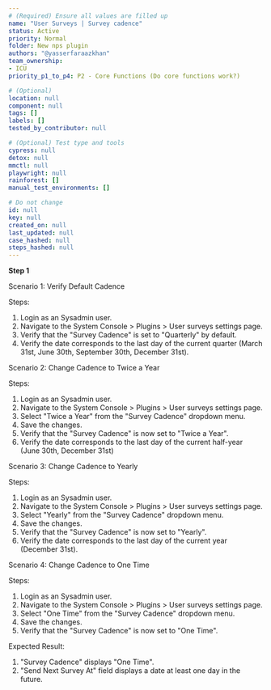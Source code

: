 ```yaml
---
# (Required) Ensure all values are filled up
name: "User Surveys | Survey cadence"
status: Active
priority: Normal
folder: New nps plugin
authors: "@yasserfaraazkhan"
team_ownership: 
- ICU
priority_p1_to_p4: P2 - Core Functions (Do core functions work?)

# (Optional)
location: null
component: null
tags: []
labels: []
tested_by_contributor: null

# (Optional) Test type and tools
cypress: null
detox: null
mmctl: null
playwright: null
rainforest: []
manual_test_environments: []

# Do not change
id: null
key: null
created_on: null
last_updated: null
case_hashed: null
steps_hashed: null
---
```


**Step 1**

Scenario 1: Verify Default Cadence

Steps:

1. Login as an Sysadmin user.
2. Navigate to the System Console > Plugins > User surveys settings page.
3. Verify that the "Survey Cadence" is set to "Quarterly" by default.
4. Verify the date corresponds to the last day of the current quarter (March 31st, June 30th, September 30th, December 31st).

Scenario 2: Change Cadence to Twice a Year

Steps:

1. Login as an Sysadmin user.
2. Navigate to the System Console > Plugins > User surveys settings page.
3. Select "Twice a Year" from the "Survey Cadence" dropdown menu.
4. Save the changes.
5. Verify that the "Survey Cadence" is now set to "Twice a Year".
6. Verify the date corresponds to the last day of the current half-year (June 30th, December 31st)

Scenario 3: Change Cadence to Yearly

Steps:

1. Login as an Sysadmin user.
2. Navigate to the System Console > Plugins > User surveys settings page.
3. Select "Yearly" from the "Survey Cadence" dropdown menu.
4. Save the changes.
5. Verify that the "Survey Cadence" is now set to "Yearly".
6. Verify the date corresponds to the last day of the current year (December 31st).

Scenario 4: Change Cadence to One Time

Steps:

1. Login as an Sysadmin user.
2. Navigate to the System Console > Plugins > User surveys settings page.
3. Select "One Time" from the "Survey Cadence" dropdown menu.
4. Save the changes.
5. Verify that the "Survey Cadence" is now set to "One Time".

Expected Result:

1. "Survey Cadence" displays "One Time".
2. "Send Next Survey At" field displays a date at least one day in the future.
